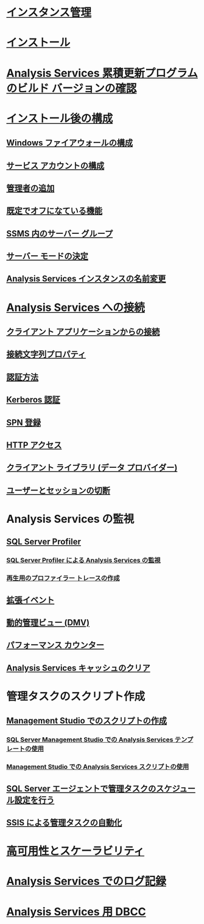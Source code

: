 # [インスタンス管理](analysis-services-instance-management.md)  
# [インストール](../../analysis-services/instances/install-windows/install-analysis-services.md)
# [Analysis Services 累積更新プログラムのビルド バージョンの確認](analysis-services-component-version.md)
# [インストール後の構成](post-install-configuration-analysis-services.md)  
## [Windows ファイアウォールの構成](configure-the-windows-firewall-to-allow-analysis-services-access.md)  
## [サービス アカウントの構成](configure-service-accounts-analysis-services.md)  
## [管理者の追加](grant-server-admin-rights-to-an-analysis-services-instance.md)  
## [既定でオフになている機能](features-off-by-default-analysis-services.md)  
## [SSMS 内のサーバー グループ](register-an-analysis-services-instance-in-a-server-group.md)  
## [サーバー モードの決定](determine-the-server-mode-of-an-analysis-services-instance.md)  
## [Analysis Services インスタンスの名前変更](rename-an-analysis-services-instance.md)  
# [Analysis Services への接続](connect-to-analysis-services.md)  
## [クライアント アプリケーションからの接続](connect-from-client-applications-analysis-services.md)  
## [接続文字列プロパティ](connection-string-properties-analysis-services.md)  
## [認証方法](authentication-methodologies-supported-by-analysis-services.md)  
## [Kerberos 認証](configure-analysis-services-for-kerberos-constrained-delegation.md)  
## [SPN 登録](spn-registration-for-an-analysis-services-instance.md)  
## [HTTP アクセス](configure-http-access-to-analysis-services-on-iis-8-0.md)  
## [クライアント ライブラリ (データ プロバイダー)](data-providers-used-for-analysis-services-connections.md)  
## [ユーザーとセッションの切断](disconnect-users-and-sessions-on-analysis-services-server.md)  
# Analysis Services の監視
## [SQL Server Profiler](use-sql-server-profiler-to-monitor-analysis-services.md)  
### [SQL Server Profiler による Analysis Services の監視](introduction-to-monitoring-analysis-services-with-sql-server-profiler.md)  
### [再生用のプロファイラー トレースの作成](create-profiler-traces-for-replay-analysis-services.md)  
## [拡張イベント](monitor-analysis-services-with-sql-server-extended-events.md)  
## [動的管理ビュー (DMV)](use-dynamic-management-views-dmvs-to-monitor-analysis-services.md)  
## [パフォーマンス カウンター](performance-counters-ssas.md)  
## [Analysis Services キャッシュのクリア](clear-the-analysis-services-caches.md)  
# 管理タスクのスクリプト作成
## [Management Studio でのスクリプトの作成](create-analysis-services-scripts-in-management-studio.md)  
### [SQL Server Management Studio での Analysis Services テンプレートの使用](use-analysis-services-templates-in-sql-server-management-studio.md)  
### [Management Studio での Analysis Services スクリプトの使用](analysis-services-scripts-project-in-sql-server-management-studio.md)  
## [SQL Server エージェントで管理タスクのスケジュール設定を行う](schedule-ssas-administrative-tasks-with-sql-server-agent.md)  
## [SSIS による管理タスクの自動化](automate-analysis-services-administrative-tasks-with-ssis.md)  
# [高可用性とスケーラビリティ](high-availability-and-scalability-in-analysis-services.md)  
# [Analysis Services でのログ記録](log-operations-in-analysis-services.md)  
# [Analysis Services 用 DBCC](database-consistency-checker-dbcc-for-analysis-services.md)  
